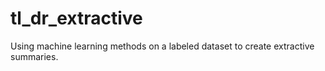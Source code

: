 # tl_dr_extractive
Using machine learning methods on a labeled dataset to create extractive summaries.
